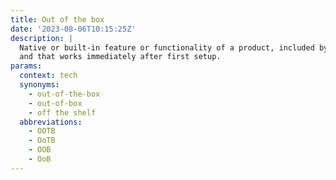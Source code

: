 ```yaml
---
title: Out of the box
date: '2023-08-06T10:15:25Z'
description: |
  Native or built-in feature or functionality of a product, included by default
  and that works immediately after first setup.
params:
  context: tech
  synonyms:
    - out-of-the-box
    - out-of-box
    - off the shelf
  abbreviations:
    - OOTB
    - OoTB
    - OOB
    - OoB
---
```

